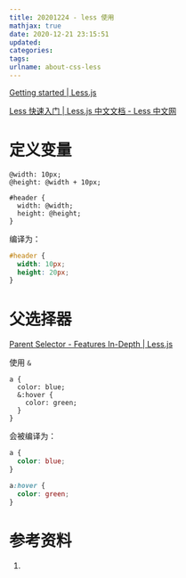 ```yaml
---
title: 20201224 - less 使用
mathjax: true
date: 2020-12-21 23:15:51
updated:
categories:
tags:
urlname: about-css-less
---
```




<!-- more -->

[Getting started | Less.js](http://lesscss.org/)

[Less 快速入门 | Less.js 中文文档 - Less 中文网](https://less.bootcss.com/)



# 定义变量

```less
@width: 10px;
@height: @width + 10px;

#header {
  width: @width;
  height: @height;
}
```

编译为：

```css
#header {
  width: 10px;
  height: 20px;
}
```



# 父选择器

[Parent Selector - Features In-Depth | Less.js](http://lesscss.org/features/#parent-selectors-feature)

使用 `&`

```less
a {
  color: blue;
  &:hover {
    color: green;
  }
}
```

会被编译为：

```css
a {
  color: blue;
}

a:hover {
  color: green;
}
```





# 参考资料

1. 

